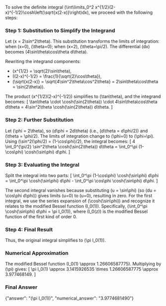 
To solve the definite integral \(\int\limits_0^2 x^{1/2}(2-x)^{-1/2}\cosh\left(\sqrt{x(2-x)}\right)dx\), we proceed with the following steps:

### Step 1: Substitution to Simplify the Integrand
Let \(x = 2\sin^2\theta\). This substitution transforms the limits of integration: when \(x=0\), \(\theta=0\); when \(x=2\), \(\theta=\pi/2\). The differential \(dx\) becomes \(4\sin\theta\cos\theta d\theta\). 

Rewriting the integrand components:
- \(x^{1/2} = \sqrt{2}\sin\theta\),
- \((2-x)^{-1/2} = \frac{1}{\sqrt{2}\cos\theta}\),
- \(\sqrt{x(2-x)} = \sqrt{4\sin^2\theta\cos^2\theta} = 2\sin\theta\cos\theta = \sin(2\theta)\).

The product \(x^{1/2}(2-x)^{-1/2}\) simplifies to \(\tan\theta\), and the integrand becomes:
\[
\tan\theta \cdot \cosh(\sin(2\theta)) \cdot 4\sin\theta\cos\theta d\theta = 4\sin^2\theta \cosh(\sin(2\theta)) d\theta.
\]

### Step 2: Further Substitution
Let \(\phi = 2\theta\), so \(d\phi = 2d\theta\) (i.e., \(d\theta = d\phi/2\)) and \(\theta = \phi/2\). The limits of integration change to \(\phi=0\) to \(\phi=\pi\). Using \(\sin^2(\phi/2) = (1-\cos\phi)/2\), the integral becomes:
\[
4 \int_0^{\pi/2} \sin^2\theta \cosh(\sin(2\theta)) d\theta = \int_0^\pi (1-\cos\phi) \cosh(\sin\phi) d\phi.
\]

### Step 3: Evaluating the Integral
Split the integral into two parts:
\[
\int_0^\pi (1-\cos\phi) \cosh(\sin\phi) d\phi = \int_0^\pi \cosh(\sin\phi) d\phi - \int_0^\pi \cos\phi \cosh(\sin\phi) d\phi.
\]

The second integral vanishes because substituting \(u = \sin\phi\) (so \(du = \cos\phi d\phi\)) gives limits \(u=0\) to \(u=0\), resulting in zero. For the first integral, we use the series expansion of \(\cosh(\sin\phi)\) and recognize it relates to the modified Bessel function \(I_0(1)\). Specifically, \(\int_0^\pi \cosh(\sin\phi) d\phi = \pi I_0(1)\), where \(I_0(z)\) is the modified Bessel function of the first kind of order 0.

### Step 4: Final Result
Thus, the original integral simplifies to \(\pi I_0(1)\).

### Numerical Approximation
The modified Bessel function \(I_0(1) \approx 1.26606587775\). Multiplying by \(\pi\) gives:
\[
\pi I_0(1) \approx 3.1415926535 \times 1.26606587775 \approx 3.977468149.
\]

### Final Answer
{"answer": "\(\pi I_0(1)\)", "numerical_answer": "3.9774681490"}
